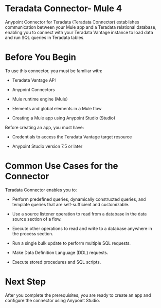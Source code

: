 # Teradata Connector- Mule 4

Anypoint Connector for Teradata (Teradata Connector) establishes communication between your Mule app and a Teradata relational database, enabling you to connect with your Teradata Vantage instance to load data and run SQL queries in Teradata tables.

# Before You Begin

To use this connector, you must be familiar with:

- Teradata Vantage API

- Anypoint Connectors

- Mule runtime engine (Mule)

- Elements and global elements in a Mule flow

- Creating a Mule app using Anypoint Studio (Studio)

Before creating an app, you must have:

- Credentials to access the Teradata Vantage target resource

- Anypoint Studio version 7.5 or later


# Common Use Cases for the Connector

Teradata Connector enables you to:

- Perform predefined queries, dynamically constructed queries, and template queries that are self-sufficient and customizable.

- Use a source listener operation to read from a database in the data source section of a flow.

- Execute other operations to read and write to a database anywhere in the process section.

- Run a single bulk update to perform multiple SQL requests.

- Make Data Definition Language (DDL) requests.

- Execute stored procedures and SQL scripts.

# Next Step

After you complete the prerequisites, you are ready to create an app and configure the connector using Anypoint Studio.